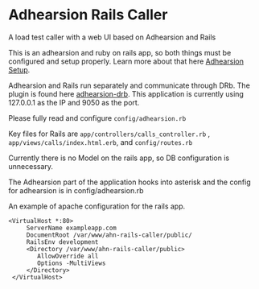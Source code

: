 Adhearsion Rails Caller
================

A load test caller with a web UI based on Adhearsion and Rails


This is an adhearsion and ruby on rails app, so both things must be configured and setup properly.  Learn more about that here [Adhearsion Setup](http://adhearsion.com/docs/getting-started/prerequisites).

Adhearsion and Rails run separately and communicate through DRb.  The plugin is found here [adhearsion-drb](https://github.com/adhearsion/adhearsion-drb).  This application is currently using 127.0.0.1 as the IP and 9050 as the port.  

Please fully read and configure `config/adhearsion.rb`

Key files for Rails are `app/controllers/calls_controller.rb` , `app/views/calls/index.html.erb`, and `config/routes.rb`

Currently there is no Model on the rails app, so DB configuration is unnecessary.

The Adhearsion part of the application hooks into asterisk and the config for adhearsion is in config/adhearsion.rb

An example of apache configuration for the rails app.


	<VirtualHost *:80>
	     ServerName exampleapp.com
	     DocumentRoot /var/www/ahn-rails-caller/public/
	     RailsEnv development
	     <Directory /var/www/ahn-rails-caller/public>
	        AllowOverride all
	        Options -MultiViews
	     </Directory>
	 </VirtualHost>